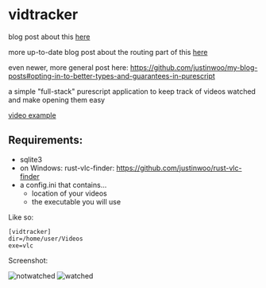 # vidtracker

blog post about this [here](http://qiita.com/kimagure/items/b576b5bfe370180599f8)

more up-to-date blog post about the routing part of this [here](https://qiita.com/kimagure/items/bb9bd3e4ffe1bba4c214)

even newer, more general post here: <https://github.com/justinwoo/my-blog-posts#opting-in-to-better-types-and-guarantees-in-purescript>

a simple "full-stack" purescript application to keep track of videos watched and make opening them easy

[video example](https://twitter.com/jusrin00/status/843025971234177024)

## Requirements:

* sqlite3
* on Windows: rust-vlc-finder: https://github.com/justinwoo/rust-vlc-finder
* a config.ini that contains...
    * location of your videos
    * the executable you will use

Like so:
```
[vidtracker]
dir=/home/user/Videos
exe=vlc
```

Screenshot:

![notwatched](https://user-images.githubusercontent.com/2396926/54077857-05846a80-42c7-11e9-9aff-944790cc0600.png)
![watched](https://user-images.githubusercontent.com/2396926/54077858-05846a80-42c7-11e9-8c24-16dc5d5b5df4.png)
